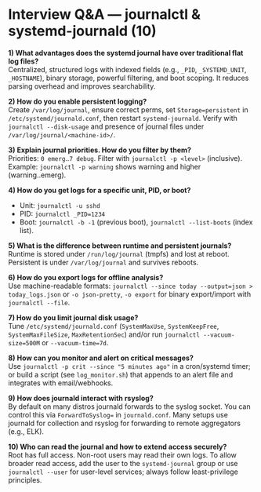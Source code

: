 # Interview Q&A — journalctl & systemd-journald (10)

**1) What advantages does the systemd journal have over traditional flat log files?**  
Centralized, structured logs with indexed fields (e.g., `_PID`, `_SYSTEMD_UNIT`, `_HOSTNAME`), binary storage, powerful filtering, and boot scoping. It reduces parsing overhead and improves searchability.

**2) How do you enable persistent logging?**  
Create `/var/log/journal`, ensure correct perms, set `Storage=persistent` in `/etc/systemd/journald.conf`, then restart `systemd-journald`. Verify with `journalctl --disk-usage` and presence of journal files under `/var/log/journal/<machine-id>/`.

**3) Explain journal priorities. How do you filter by them?**  
Priorities: `0 emerg`..`7 debug`. Filter with `journalctl -p <level>` (inclusive). Example: `journalctl -p warning` shows warning and higher (warning..emerg).

**4) How do you get logs for a specific unit, PID, or boot?**  
- Unit: `journalctl -u sshd`  
- PID: `journalctl _PID=1234`  
- Boot: `journalctl -b -1` (previous boot), `journalctl --list-boots` (index list).

**5) What is the difference between runtime and persistent journals?**  
Runtime is stored under `/run/log/journal` (tmpfs) and lost at reboot. Persistent is under `/var/log/journal` and survives reboots.

**6) How do you export logs for offline analysis?**  
Use machine-readable formats: `journalctl --since today --output=json > today_logs.json` or `-o json-pretty`, `-o export` for binary export/import with `journalctl --file`.

**7) How do you limit journal disk usage?**  
Tune `/etc/systemd/journald.conf` (`SystemMaxUse`, `SystemKeepFree`, `SystemMaxFileSize`, `MaxRetentionSec`) and/or run `journalctl --vacuum-size=500M` or `--vacuum-time=7d`.

**8) How can you monitor and alert on critical messages?**  
Use `journalctl -p crit --since "5 minutes ago"` in a cron/systemd timer; or build a script (see `log_monitor.sh`) that appends to an alert file and integrates with email/webhooks.

**9) How does journald interact with rsyslog?**  
By default on many distros journald forwards to the syslog socket. You can control this via `ForwardToSyslog=` in `journald.conf`. Many setups use journald for collection and rsyslog for forwarding to remote aggregators (e.g., ELK).

**10) Who can read the journal and how to extend access securely?**  
Root has full access. Non-root users may read their own logs. To allow broader read access, add the user to the `systemd-journal` group or use `journalctl --user` for user-level services; always follow least-privilege principles.
